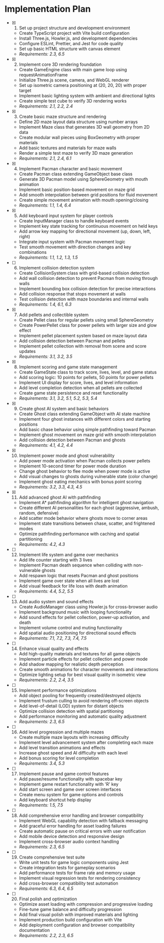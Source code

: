 # Implementation Plan

- [x] 1. Set up project structure and development environment
  - Create TypeScript project with Vite build configuration
  - Install Three.js, Howler.js, and development dependencies
  - Configure ESLint, Prettier, and Jest for code quality
  - Set up basic HTML structure with canvas element
  - _Requirements: 2.3, 6.5_

- [x] 2. Implement core 3D rendering foundation
  - Create GameEngine class with main game loop using requestAnimationFrame
  - Initialize Three.js scene, camera, and WebGL renderer
  - Set up isometric camera positioning at (20, 20, 20) with proper target
  - Implement basic lighting system with ambient and directional lights
  - Create simple test cube to verify 3D rendering works
  - _Requirements: 2.1, 2.2, 2.4_

- [x] 3. Create basic maze structure and rendering
  - Define 2D maze layout data structure using number arrays
  - Implement Maze class that generates 3D wall geometry from 2D data
  - Create modular wall pieces using BoxGeometry with proper materials
  - Add basic textures and materials for maze walls
  - Render a simple test maze to verify 3D maze generation
  - _Requirements: 2.1, 2.4, 6.1_

- [x] 4. Implement Pacman character and basic movement

  - Create Pacman class extending GameObject base class
  - Generate 3D Pacman model using SphereGeometry with mouth animation
  - Implement basic position-based movement on maze grid
  - Add smooth interpolation between grid positions for fluid movement
  - Create simple movement animation with mouth opening/closing
  - _Requirements: 1.1, 1.4, 6.4_

- [x] 5. Add keyboard input system for player controls
  - Create InputManager class to handle keyboard events
  - Implement key state tracking for continuous movement on held keys
  - Add arrow key mapping for directional movement (up, down, left, right)
  - Integrate input system with Pacman movement logic
  - Test smooth movement with direction changes and key combinations
  - _Requirements: 1.1, 1.2, 1.3, 1.5_

- [ ] 6. Implement collision detection system

  - Create CollisionSystem class with grid-based collision detection
  - Add wall collision detection to prevent Pacman from moving through walls
  - Implement bounding box collision detection for precise interactions
  - Add collision response that stops movement at walls
  - Test collision detection with maze boundaries and internal walls
  - _Requirements: 1.4, 6.1, 6.3_

- [x] 7. Add pellets and collectible system
  - Create Pellet class for regular pellets using small SphereGeometry
  - Create PowerPellet class for power pellets with larger size and glow effect
  - Implement pellet placement system based on maze layout data
  - Add collision detection between Pacman and pellets
  - Implement pellet collection with removal from scene and score updates
  - _Requirements: 3.1, 3.2, 3.5_

- [x] 8. Implement scoring and game state management
  - Create GameState class to track score, lives, level, and game status
  - Add scoring logic: 10 points for pellets, 50 points for power pellets
  - Implement UI display for score, lives, and level information
  - Add level completion detection when all pellets are collected
  - Create game state persistence and reset functionality
  - _Requirements: 3.1, 3.2, 5.1, 5.2, 5.3, 5.4_

- [x] 9. Create ghost AI system and basic behaviors
  - Create Ghost class extending GameObject with AI state machine
  - Implement four ghost instances with different colors and starting positions
  - Add basic chase behavior using simple pathfinding toward Pacman
  - Implement ghost movement on maze grid with smooth interpolation
  - Add collision detection between Pacman and ghosts
  - _Requirements: 4.1, 4.2, 4.4_

- [x] 10. Implement power mode and ghost vulnerability
  - Add power mode activation when Pacman collects power pellets
  - Implement 10-second timer for power mode duration
  - Change ghost behavior to flee mode when power mode is active
  - Add visual changes to ghosts during vulnerable state (color change)
  - Implement ghost eating mechanics with bonus point scoring
  - _Requirements: 3.2, 3.3, 4.3, 4.5_

- [x] 11. Add advanced ghost AI with pathfinding
  - Implement A* pathfinding algorithm for intelligent ghost navigation
  - Create different AI personalities for each ghost (aggressive, ambush, random, defensive)
  - Add scatter mode behavior where ghosts move to corner areas
  - Implement state transitions between chase, scatter, and frightened modes
  - Optimize pathfinding performance with caching and spatial partitioning
  - _Requirements: 4.2, 4.3_

- [ ] 12. Implement life system and game over mechanics
  - Add life counter starting with 3 lives
  - Implement Pacman death sequence when colliding with non-vulnerable ghosts
  - Add respawn logic that resets Pacman and ghost positions
  - Implement game over state when all lives are lost
  - Add visual feedback for life loss with death animation
  - _Requirements: 4.4, 5.2, 5.5_

- [ ] 13. Add audio system and sound effects
  - Create AudioManager class using Howler.js for cross-browser audio
  - Implement background music with looping functionality
  - Add sound effects for pellet collection, power-up activation, and death
  - Implement volume control and muting functionality
  - Add spatial audio positioning for directional sound effects
  - _Requirements: 7.1, 7.2, 7.3, 7.4, 7.5_

- [ ] 14. Enhance visual quality and effects
  - Add high-quality materials and textures for all game objects
  - Implement particle effects for pellet collection and power mode
  - Add shadow mapping for realistic depth perception
  - Create smooth animations for character movements and interactions
  - Optimize lighting setup for best visual quality in isometric view
  - _Requirements: 2.2, 2.4, 3.5_

- [ ] 15. Implement performance optimizations
  - Add object pooling for frequently created/destroyed objects
  - Implement frustum culling to avoid rendering off-screen objects
  - Add level-of-detail (LOD) system for distant objects
  - Optimize collision detection with spatial partitioning
  - Add performance monitoring and automatic quality adjustment
  - _Requirements: 2.3, 6.5_

- [ ] 16. Add level progression and multiple mazes
  - Create multiple maze layouts with increasing difficulty
  - Implement level advancement system after completing each maze
  - Add level transition animations and effects
  - Increase ghost speed and AI difficulty with each level
  - Add bonus scoring for level completion
  - _Requirements: 3.4, 5.3_

- [ ] 17. Implement pause and game control features
  - Add pause/resume functionality with spacebar key
  - Implement game restart functionality with 'R' key
  - Add start screen and game over screen interfaces
  - Create menu system for game options and controls
  - Add keyboard shortcut help display
  - _Requirements: 1.5, 7.5_

- [ ] 18. Add comprehensive error handling and browser compatibility
  - Implement WebGL capability detection with fallback messaging
  - Add graceful error handling for asset loading failures
  - Create automatic pause on critical errors with user notification
  - Add mobile device detection and responsive design
  - Implement cross-browser audio context handling
  - _Requirements: 2.3, 6.5_

- [ ] 19. Create comprehensive test suite
  - Write unit tests for game logic components using Jest
  - Create integration tests for gameplay scenarios
  - Add performance tests for frame rate and memory usage
  - Implement visual regression tests for rendering consistency
  - Add cross-browser compatibility test automation
  - _Requirements: 6.3, 6.4, 6.5_

- [ ] 20. Final polish and optimization
  - Optimize asset loading with compression and progressive loading
  - Fine-tune game balance and difficulty progression
  - Add final visual polish with improved materials and lighting
  - Implement production build configuration with Vite
  - Add deployment configuration and browser compatibility documentation
  - _Requirements: 2.2, 2.3, 6.5_